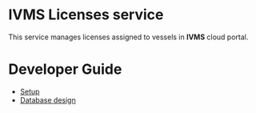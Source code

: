 <!---
# This file is part of the IVMS Online.
#
# @copyright 2023 © by Rafał Wrzeszcz - Wrzasq.pl.
-->

# IVMS Licenses service

This service manages licenses assigned to vessels in <strong>IVMS</strong> cloud portal.

# Developer Guide

- [Setup](docs/developer-guide/setup.md)
- [Database design](docs/developer-guide/db.md)
